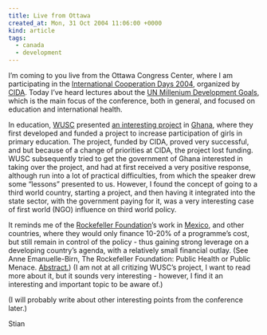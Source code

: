 ```yaml
---
title: Live from Ottawa
created_at: Mon, 31 Oct 2004 11:06:00 +0000
kind: article
tags:
  - canada
  - development
---
```


I’m coming to you live from the Ottawa Congress
Center[](http://www.ottawacongresscentre.com/), where I am participating
in the [International Cooperation Days
2004](http://www.acdi-cida.gc.ca/cpb/jciicd01.nsf/vLUSiteHomePagesEn/Overview?OpenDocument),
organized by [CIDA](http://www.acdi-cida.gc.ca/index-e.htm). Today I’ve
heard lectures about the [UN Millenium Development
Goals](http://www.developmentgoals.org/), which is the main focus of the
conference, both in general, and focused on education and international
health.

In education, [WUSC](http://www.wusc.ca/) presented [an interesting
project](http://www.wusc.ca/expertise/projects/girlchild.asp) in
[Ghana](http://www.wikipedia.org/wiki/Ghana), where they first developed
and funded a project to increase participation of girls in primary
education. The project, funded by CIDA, proved very successful, and but
because of a change of priorities at CIDA, the project lost funding.
WUSC subsequently tried to get the government of Ghana interested in
taking over the project, and had at first received a very positive
response, although run into a lot of practical difficulties, from which
the speaker drew some “lessons” presented to us. However, I found the
concept of going to a third world country, starting a project, and then
having it integrated into the state sector, with the government paying
for it, was a very interesting case of first world (NGO) influence on
third world policy.

It reminds me of the [Rockefeller
Foundation](http://www.rockfound.org/display.asp?Context=1&Collection=1&Preview=0&ARCurrent=1)’s
work in [Mexico](http://www.wikipedia.org/wiki/Mexico), and other
countries, where they would only finance 10-20% of a programme’s cost,
but still remain in control of the policy - thus gaining strong leverage
on a developing country’s agenda, with a relatively small financial
outlay. (See Anne Emanuelle-Birn, The Rockefeller Foundation: Public
Health or Public Menace.
[Abstract.](http://www.jhu.edu/~istr/pubs/voluntas/vol7-1.html)) (I am
not at all critizing WUSC’s project, I want to read more about it, but
it sounds very interesting - however, I find it an interesting and
important topic to be aware of.)

(I will probably write about other interesting points from the
conference later.)

Stian
